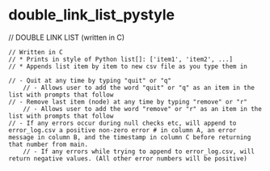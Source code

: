 # double_link_list_pystyle
// DOUBLE LINK LIST (written in C)

    // Written in C
    // * Prints in style of Python list[]: ['item1', 'item2', ...]
    // * Appends list item by item to new csv file as you type them in

    // - Quit at any time by typing "quit" or "q"
        // - Allows user to add the word "quit" or "q" as an item in the list with prompts that follow
    // - Remove last item (node) at any time by typing "remove" or "r"
        // - Allows user to add the word "remove" or "r" as an item in the list with prompts that follow
    // - If any errors occur during null checks etc, will append to error_log.csv a positive non-zero error # in column A, an error message in column B, and the timestamp in column C before returning that number from main.
        // - If any errors while trying to append to error_log.csv, will return negative values. (All other error numbers will be positive)
